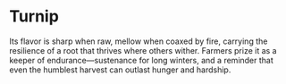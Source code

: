 # Turnip

 Its flavor is sharp when raw, mellow when coaxed by fire, carrying the resilience of a root that thrives where others wither. Farmers prize it as a keeper of endurance—sustenance for long winters, and a reminder that even the humblest harvest can outlast hunger and hardship.


